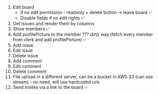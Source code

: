 1. Edit board
   * if no edit permission - readonly + delete button -> leave board ✅
   * Disable fields if no edit rights ✅
2. Get issues and render them by columns
3. Show members ✅
4. Add profilePicture to the member ??? dirty way (fetch every member from clerk and add profilePicture) ✅
5. Add issue
6. Edit issue
7. Delete issue
8. Add comment
9. Edit comment
10. Delete comment
11. File upload in a different server, can be a bucket in AWS S3 (can use stream) - no need, will use hardcoded urls
12. Send invites via a link to the board ✅
